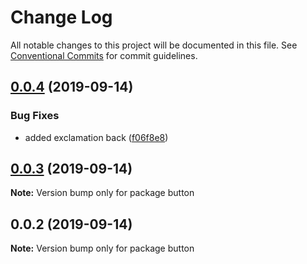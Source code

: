 # Change Log

All notable changes to this project will be documented in this file.
See [Conventional Commits](https://conventionalcommits.org) for commit guidelines.

## [0.0.4](https://github.com/lnasc/semver-libs/compare/button@0.0.3...button@0.0.4) (2019-09-14)


### Bug Fixes

* added exclamation back ([f06f8e8](https://github.com/lnasc/semver-libs/commit/f06f8e8))





## [0.0.3](https://github.com/lnasc/semver-libs/compare/button@0.0.2...button@0.0.3) (2019-09-14)

**Note:** Version bump only for package button





## 0.0.2 (2019-09-14)

**Note:** Version bump only for package button
